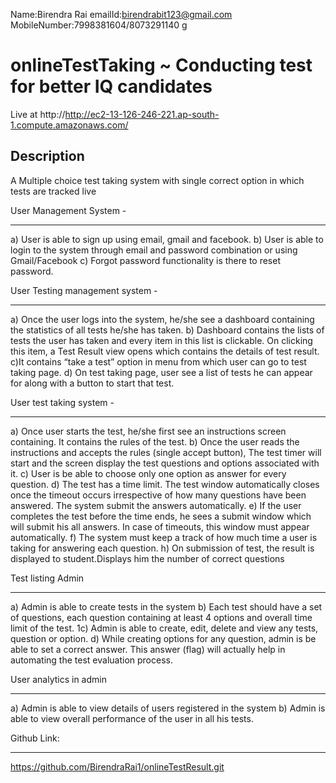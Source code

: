 Name:Birendra Rai
emailId:birendrabit123@gmail.com
MobileNumber:7998381604/8073291140
g
# onlineTestTaking ~ Conducting test for better IQ candidates

Live at  http://http://ec2-13-126-246-221.ap-south-1.compute.amazonaws.com/

## Description
A Multiple choice test taking system with single correct option in which tests are tracked live 

User Management System -
_________________________
a) User is able to sign up using email, gmail and facebook.
b) User is able to login to the system through email and password
   combination or using Gmail/Facebook
c) Forgot password functionality is there to reset password.

User Testing management system -
________________________________
a) Once the user logs into the system, he/she see a dashboard containing
the statistics of all tests he/she has taken.
b) Dashboard contains the lists of tests the user has taken and
 every item in this list is clickable. On clicking this item, a Test
Result view  opens which contains the details of test result.
c)It contains “take a test” option in menu from which user can go to
 test taking page.
d) On test taking page, user  see a list of tests he can appear for along
   with a button to start that test.


 User test taking system -
 __________________________
a) Once user starts the test, he/she first see an instructions screen
   containing. It contains the rules of the test.
b) Once the user reads the instructions and accepts the rules (single accept
   button), The test timer will start and the screen  display the test
   questions and options associated with it.
c) User is be able to choose only one option as answer for every
   question.
d) The test has a time limit. The test window  automatically
   closes once the timeout occurs irrespective of how many questions have
   been answered. The system  submit the answers automatically.
e) If the user completes the test before the time ends, he  sees a
   submit window which will submit his all answers. In case of timeouts, this
   window must appear automatically.
f) The system must keep a track of how much time a user is taking for
   answering each question. 
h) On submission of test, the result is displayed to student.Displays him the number of correct questions


Test listing Admin
____________________
a) Admin is able to create tests in the system
b) Each test should have a set of questions, each question containing at
   least 4 options and overall time limit of the test.
1c) Admin is able to create, edit, delete and view any tests, question
    or option.
d) While creating options for any question, admin is be able to set a
   correct answer. This answer (flag) will actually help in automating the test
    evaluation process.

User analytics in admin
_______________________
a) Admin is able to view details of users registered in the system
b) Admin is able to view overall performance of the user in all his
tests.


Github Link:
_______________
https://github.com/BirendraRai1/onlineTestResult.git
